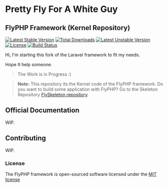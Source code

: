 # Pretty Fly For A White Guy

## FlyPHP Framework (Kernel Repository)
[![Latest Stable Version](https://poser.pugx.org/flyphp/framework/v/stable.png)](https://packagist.org/packages/flyphp/framework) [![Total Downloads](https://poser.pugx.org/flyphp/framework/downloads.png)](https://packagist.org/packages/flyphp/framework) [![Latest Unstable Version](https://poser.pugx.org/flyphp/framework/v/unstable.png)](https://packagist.org/packages/flyphp/framework) [![License](https://poser.pugx.org/flyphp/framework/license.png)](https://packagist.org/packages/flyphp/framework)
[![Build Status](https://travis-ci.org/flyphp/flyframework.png?branch=master)](https://travis-ci.org/flyphp/flyframework)

Hi, I'm starting this fork of the Laravel framework to fit my needs.

Hope It help someone.

>The Work is in Progress :)


> **Note:** This repository its the Kernel code of the FlyPHP framework. 
Do you want to build some application with FlyPHP? 
Go to the Skeleton Repository [FlySkeleton repository](https://github.com/flyphp/flyskeleton).

## Official Documentation

WIP.

## Contributing

WIP.

### License

The FlyPHP framework is open-sourced software licensed under the [MIT license](http://opensource.org/licenses/MIT)
